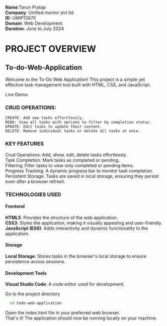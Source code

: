 **Name**:Tarun Pratap  
**Company**: Unified mentor pvt ltd   
**ID**: UMIP12670     
**Domain**: Web Development   
**Duration**: June to July 2024      


# PROJECT OVERVIEW

## To-do-Web-Application
Welcome to the To-Do Web Application! This project is a simple yet effective task management tool built with HTML, CSS, and JavaScript.

Live Demo: 

### CRUD OPERATIONS:
    CREATE: Add new tasks effortlessly.
    READ: View all tasks with options to filter by completion status.
    UPDATE: Edit tasks to update their content.
    DELETE: Remove individual tasks or delete all tasks at once. 

### KEY FEATURES
Crud Operations: Add, show, edit, delete tasks effortlessly.   
Task Completion: Mark tasks as completed or pending.      
Filtering: Filter tasks to view only completed or pending items.   
Progress Tracking: A dynamic progress bar to monitor task completion.   
Persistent Storage: Tasks are saved in local storage, ensuring they persist even after a browser refresh.

### TECHNOLOGIES USED
#### Frontend
**HTML5**: Provides the structure of the web application.   
**CSS3**: Styles the application, making it visually appealing and user-friendly.   
**JavaScript (ES6)**: Adds interactivity and dynamic functionality to the application.   

#### Storage
**Local Storage**: Stores tasks in the browser's local storage to ensure persistence across sessions.   

#### Development Tools
**Visual Studio Code**: A code editor used for development.   

Go to the project directory

```bash
  cd todo-web-application
```
Open the index.html file in your preferred web browser.   
That's it! The application should now be running locally on your machine.

